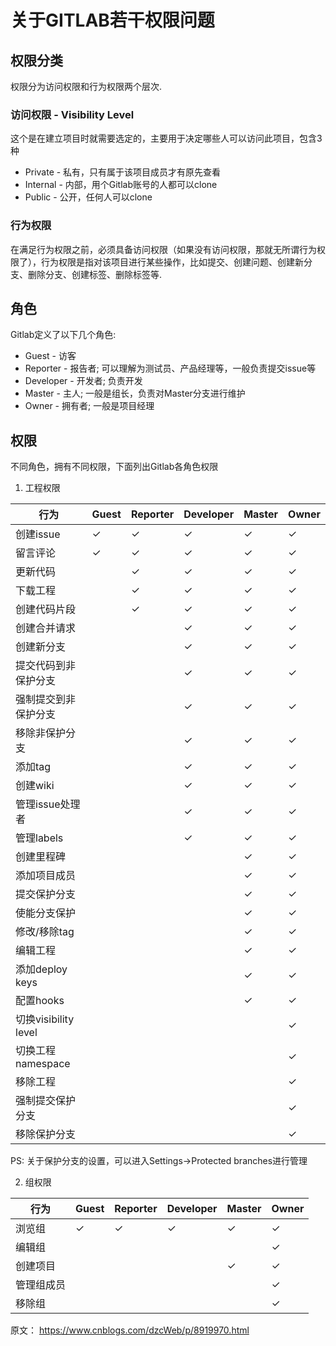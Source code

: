 # 关于GITLAB若干权限问题

## 权限分类

权限分为访问权限和行为权限两个层次.

### 访问权限 - Visibility Level

这个是在建立项目时就需要选定的，主要用于决定哪些人可以访问此项目，包含3种

* Private - 私有，只有属于该项目成员才有原先查看
* Internal - 内部，用个Gitlab账号的人都可以clone
* Public - 公开，任何人可以clone

### 行为权限

在满足行为权限之前，必须具备访问权限（如果没有访问权限，那就无所谓行为权限了），行为权限是指对该项目进行某些操作，比如提交、创建问题、创建新分支、删除分支、创建标签、删除标签等.

## 角色

Gitlab定义了以下几个角色:

* Guest - 访客
* Reporter - 报告者; 可以理解为测试员、产品经理等，一般负责提交issue等
* Developer - 开发者; 负责开发
* Master - 主人; 一般是组长，负责对Master分支进行维护
* Owner - 拥有者; 一般是项目经理

## 权限

不同角色，拥有不同权限，下面列出Gitlab各角色权限

1. 工程权限

|行为	|Guest|	Reporter|	Developer	|Master	|Owner|
|--|--|--|--|--|--|
|创建issue|	✓	|✓	|✓	|✓	|✓|
|留言评论|	✓	|✓	|✓	|✓	|✓|
|更新代码|	| 	✓	|✓	|✓	|✓|
|下载工程|	 	|✓	|✓	|✓	|✓|
|创建代码片段|	 	|✓	|✓	|✓	|✓|
|创建合并请求|	 |	 |✓	|✓	|✓|
|创建新分支||	 | 	✓	|✓	|✓|
|提交代码到非保护分支|	 |	| 	✓|	✓|	✓|
|强制提交到非保护分支|	 |	| 	✓|	✓|	✓|
|移除非保护分支|	 |	| 	✓|	✓|	✓|
|添加tag|	 |	| 	✓|	✓|	✓|
|创建wiki|	 |	| 	✓|	✓|	✓|
|管理issue处理者|	 |	| 	✓|	✓|	✓|
|管理labels|	 |	| 	✓|	✓|	✓|
|创建里程碑	|	 |	| 	| 	 	 	✓|	✓|
|添加项目成员	|	 |	| 	| 	 	 	✓|	✓|
|提交保护分支	|	 |	| 	| 	 	 	✓|	✓|
|使能分支保护	|	 |	| 	| 	 	 	✓|	✓|
|修改/移除tag	|	 |	| 	| 	 	 	✓|	✓|
|编辑工程	|	 |	| 	| 	 	 	✓|	✓|
|添加deploy keys	|	 |	| 	| 	 	 	✓|	✓|
|配置hooks	|	 |	| 	| 	 	 	✓|	✓|
|切换visibility level	|	 |	| 	| 	 |	✓|
|切换工程namespace|	 |	| 	| 	 |	✓|
|移除工程|	 |	| 	| 	 |	✓|
|强制提交保护分支|	 |	| 	| 	 |	✓|
|移除保护分支|	 |	| 	| 	 |	✓|

PS: 关于保护分支的设置，可以进入Settings->Protected branches进行管理

2. 组权限

|行为	|Guest	|Reporter	|Developer	|Master	|Owner|
|--|--|--|--|--|--|
|浏览组	|✓	|✓	|✓	|✓	|✓|
|编辑组	 | | | ||	 	 	 	✓|
|创建项目	 | | | |	 	 	✓|	✓|
|管理组成员	| | | || 	 	 	 	✓|
|移除组	| | | || 	 	 	 	 	✓|

原文： <https://www.cnblogs.com/dzcWeb/p/8919970.html>